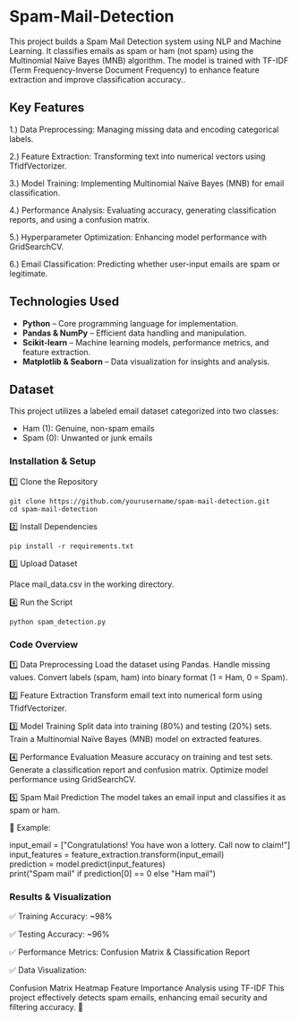 # Spam-Mail-Detection
This project builds a Spam Mail Detection system using NLP and Machine Learning. It classifies emails as spam or ham (not spam) using the Multinomial Naïve Bayes (MNB) algorithm. The model is trained with TF-IDF (Term Frequency-Inverse Document Frequency) to enhance feature extraction and improve classification accuracy..



## **Key Features**

1.) Data Preprocessing: Managing missing data and encoding categorical labels.

2.) Feature Extraction: Transforming text into numerical vectors using TfidfVectorizer.

3.) Model Training: Implementing Multinomial Naïve Bayes (MNB) for email classification.

4.) Performance Analysis: Evaluating accuracy, generating classification reports, and using a confusion matrix.

5.) Hyperparameter Optimization: Enhancing model performance with GridSearchCV.

6.) Email Classification: Predicting whether user-input emails are spam or legitimate.

## **Technologies Used**  

- **Python** – Core programming language for implementation.  
- **Pandas & NumPy** – Efficient data handling and manipulation.  
- **Scikit-learn** – Machine learning models, performance metrics, and feature extraction.  
- **Matplotlib & Seaborn** – Data visualization for insights and analysis.

## **Dataset**
This project utilizes a labeled email dataset categorized into two classes:

- Ham (1): Genuine, non-spam emails
- Spam (0): Unwanted or junk emails

### **Installation & Setup**
1️⃣ Clone the Repository
```
git clone https://github.com/yourusername/spam-mail-detection.git  
cd spam-mail-detection
```
2️⃣ Install Dependencies
```
pip install -r requirements.txt
```
3️⃣ Upload Dataset

Place mail_data.csv in the working directory.

4️⃣ Run the Script
```
python spam_detection.py
```

### **Code Overview**
1️⃣ Data Preprocessing
Load the dataset using Pandas.
Handle missing values.
Convert labels (spam, ham) into binary format (1 = Ham, 0 = Spam).

2️⃣ Feature Extraction
Transform email text into numerical form using TfidfVectorizer.

3️⃣ Model Training
Split data into training (80%) and testing (20%) sets.
Train a Multinomial Naïve Bayes (MNB) model on extracted features.

4️⃣ Performance Evaluation
Measure accuracy on training and test sets.
Generate a classification report and confusion matrix.
Optimize model performance using GridSearchCV.

5️⃣ Spam Mail Prediction
The model takes an email input and classifies it as spam or ham.

🔹 Example:

input_email = ["Congratulations! You have won a lottery. Call now to claim!"]  
input_features = feature_extraction.transform(input_email)  
prediction = model.predict(input_features)  
print("Spam mail" if prediction[0] == 0 else "Ham mail")  

### **Results & Visualization**

✅ Training Accuracy: ~98%

✅ Testing Accuracy: ~96%

✅ Performance Metrics: Confusion Matrix & Classification Report

✅ Data Visualization:

Confusion Matrix Heatmap
Feature Importance Analysis using TF-IDF
This project effectively detects spam emails, enhancing email security and filtering accuracy. 🚀







